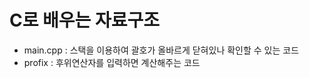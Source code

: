 # C로 배우는 자료구조 
- main.cpp : 스택을 이용하여 괄호가 올바르게 닫혀있나 확인할 수 있는 코드
- profix : <span style color:red></span>후위연산자를 입력하면 계산해주는 코드
